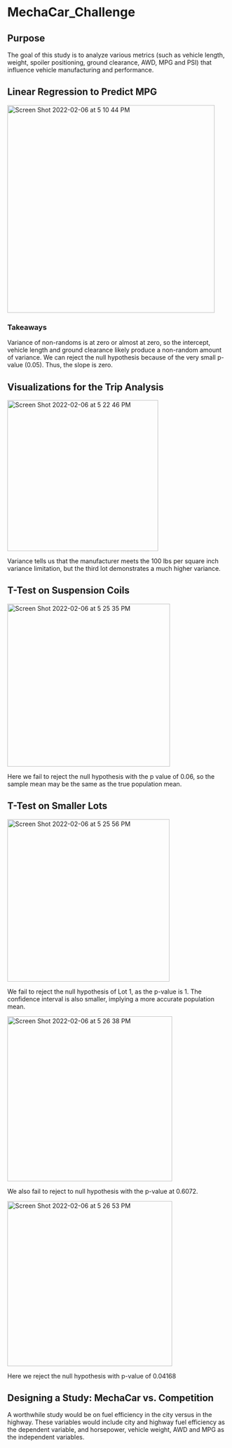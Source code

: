 # MechaCar_Challenge

## Purpose
The goal of this study is to analyze various metrics (such as vehicle length, weight, spoiler positioning, ground clearance, AWD, MPG and PSI) that influence vehicle manufacturing and performance. 

## Linear Regression to Predict MPG
<img width="473" alt="Screen Shot 2022-02-06 at 5 10 44 PM" src="https://user-images.githubusercontent.com/89936913/152710246-d7674682-7110-476e-aaac-7aaf26765c78.png">

### Takeaways
Variance of non-randoms is at zero or almost at zero, so the intercept, vehicle length and ground clearance likely produce a non-random amount of variance. 
We can reject the null hypothesis because of the very small p-value (0.05). Thus, the slope is zero. 

## Visualizations for the Trip Analysis

<img width="344" alt="Screen Shot 2022-02-06 at 5 22 46 PM" src="https://user-images.githubusercontent.com/89936913/152710905-157816ae-b921-45f8-89fb-2a7edb8102de.png">

Variance tells us that the manufacturer meets the 100 lbs per square inch variance limitation, but the third lot demonstrates a much higher variance.

## T-Test on Suspension Coils

<img width="371" alt="Screen Shot 2022-02-06 at 5 25 35 PM" src="https://user-images.githubusercontent.com/89936913/152711055-b4df3572-8012-48c3-95c4-cae892302654.png">

Here we fail to reject the null hypothesis with the p value of 0.06, so the sample mean may be the same as the true population mean. 

## T-Test on Smaller Lots

<img width="370" alt="Screen Shot 2022-02-06 at 5 25 56 PM" src="https://user-images.githubusercontent.com/89936913/152711081-0a8948cb-4af9-42ad-9df7-72430be55bf3.png">

We fail to reject the null hypothesis of Lot 1, as the p-value is 1. The confidence interval is also smaller, implying a more accurate population mean. 

<img width="376" alt="Screen Shot 2022-02-06 at 5 26 38 PM" src="https://user-images.githubusercontent.com/89936913/152711127-672832f9-8ee8-4e25-950d-f40f3ac1a2f3.png">

We also fail to reject to null hypothesis with the p-value at 0.6072. 

<img width="376" alt="Screen Shot 2022-02-06 at 5 26 53 PM" src="https://user-images.githubusercontent.com/89936913/152711141-dc4e8c12-0078-44f3-ba0a-c68ce54c2e32.png">

Here we reject the null hypothesis with p-value of 0.04168

## Designing a Study: MechaCar vs. Competition
A worthwhile study would be on fuel efficiency in the city versus in the highway. These variables would include city and highway fuel efficiency as the dependent variable, and horsepower, vehicle weight, AWD and MPG as the independent variables. 
